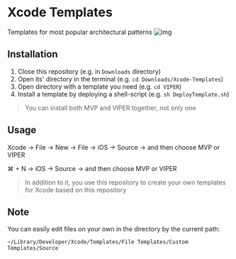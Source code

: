 # Xcode Templates 
Templates for most popular architectural patterns
<img alt="img" src="https://user-images.githubusercontent.com/60363270/179457060-0480c9c8-5de4-4eda-bfb9-c6192a192b7e.png">

## Installation
1. Close this repository (e.g. in `Downloads` directory)
2. Open its' directory in the terminal (e.g. `cd Downloads/Xcode-Templates`)
3. Open directory with a template you need (e.g. `cd VIPER`)
4. Install a template by deploying a shell-script (e.g. `sh DeployTemplate.sh`)

> You can install both MVP and VIPER together, not only one

## Usage
Xcode -> File -> New -> File -> iOS -> Source -> and then choose MVP or VIPER

⌘ + N -> iOS -> Source -> and then choose MVP or VIPER

> In addition to it, you use this repository to create your own templates for Xcode based on this repository

## Note
You can easily edit files on your own in the directory by the current path:
```
~/Library/Developer/Xcode/Templates/File Templates/Custom Templates/Source
```
